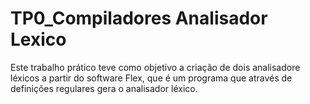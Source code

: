 # TP0_Compiladores Analisador Lexico

Este trabalho prático teve como objetivo a criação de dois analisadore léxicos a partir do software Flex, que é um programa que através de definições regulares gera o analisador léxico. 

